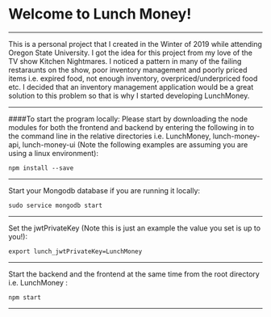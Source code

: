 # Welcome to Lunch Money!

---

This is a personal project that I created in the Winter of 2019 while attending Oregon State University. I got the idea for this project from my love of the TV show Kitchen Nightmares. I noticed a pattern in many of the failing restaraunts on the show, poor inventory management and poorly priced items i.e. expired food, not enough inventory, overpriced/underpriced food etc. I decided that an inventory management application would be a great solution to this problem so that is why I started developing LunchMoney.

---
####To start the program locally:
Please start by downloading the node modules for both the frontend and backend by entering the following in to the command line in the relative directories i.e. LunchMoney, lunch-money-api, lunch-money-ui (Note the following examples are assuming you are using a linux environment):

```
npm install --save
```
---
Start your Mongodb database if you are running it locally:
```
sudo service mongodb start
```
---
Set the jwtPrivateKey (Note this is just an example the value you set is up to you!):
```
export lunch_jwtPrivateKey=LunchMoney
```
---
Start the backend and the frontend at the same time from the root directory i.e. LunchMoney :
```
npm start
```
---
